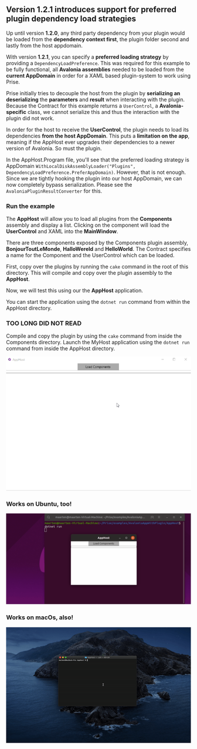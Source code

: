## Version 1.2.1 introduces support for preferred plugin dependency load strategies

Up until version **1.2.0**, any third party dependency from your plugin would be loaded from the **dependency context first**, the plugin folder second and lastly from the host appdomain.

With version **1.2.1**, you can specify a **preferred loading strategy** by providing a `DependencyLoadPreference`.
This was required for this example to be fully functional, all **Avalonia assemblies** needed to be loaded from the **current AppDomain** in order for a XAML based plugin-system to work using Prise.

Prise initially tries to decouple the host from the plugin by **serializing an deserializing** the **parameters** and **result** when interacting with the plugin. Because the Contract for this example returns a `UserControl`, a **Avalonia-specific** class, we cannot serialize this and thus the interaction with the plugin did not work.

In order for the host to receive the **UserControl**, the plugin needs to load its dependencies **from the host AppDomain**. This puts a **limitation on the app**, meaning if the AppHost ever upgrades their dependencies to a newer version of Avalonia. So must the plugin.

In the AppHost.Program file, you'll see that the preferred loading strategy is AppDomain `WithLocalDiskAssemblyLoader("Plugins", DependencyLoadPreference.PreferAppDomain)`. However, that is not enough. Since we are tightly hooking the plugin into our host AppDomain, we can now completely bypass serialization. Please see the `AvaloniaPluginResultConverter` for this.

### Run the example
The **AppHost** will allow you to load all plugins from the **Components** assembly and display a list. Clicking on the component will load the **UserControl** and XAML into the **MainWindow**.

There are three components exposed by the Components plugin assembly, **BonjourToutLeMonde**, **HalloWereld** and **HelloWorld**. The Contract specifies a name for the Component and the UserControl which can be loaded.

First, copy over the plugins by running the `cake` command in the root of this directory. This will compile and copy over the plugin assembly to the **AppHost**.

Now, we will test this using our the **AppHost** application.

You can start the application using the `dotnet run` command from within the AppHost directory.

### TOO LONG DID NOT READ
Compile and copy the plugin by using the `cake` command from inside the Components directory.
Launch the MyHost application using the `dotnet run` command from inside the AppHost directory.

![alt text](avalonia-app-plugins.gif "gif")

### Works on Ubuntu, too!
![alt text](avalonia-ubuntu.gif "gif")

### Works on macOs, also!
![alt text](avalonia-macOs.gif "gif")

